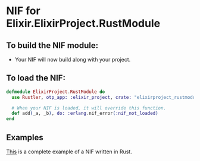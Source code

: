 # NIF for Elixir.ElixirProject.RustModule

## To build the NIF module:

- Your NIF will now build along with your project.

## To load the NIF:

```elixir
defmodule ElixirProject.RustModule do
  use Rustler, otp_app: :elixir_project, crate: "elixirproject_rustmodule"

  # When your NIF is loaded, it will override this function.
  def add(_a, _b), do: :erlang.nif_error(:nif_not_loaded)
end
```

## Examples

[This](https://github.com/rusterlium/NifIo) is a complete example of a NIF written in Rust.

